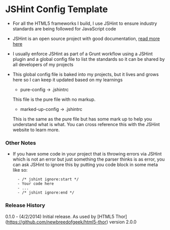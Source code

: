 JSHint Config Template
========================

* For all the HTML5 frameworks I build, I use JSHint to ensure industry standards are being followed for JavaScript code

* JSHint is an open source project with good documentation, [read more here](http://jshint.com/)

* I usually enforce JSHint as part of a Grunt workflow using a JSHint plugin and a global config file to list the standards so it can be shared by all developers of my projects

* This global config file is baked into my projects, but it lives and grows here so I can keep it updated based on my learnings

    * pure-config -> .jshintrc

    This file is the pure file with no markup.

    * marked-up-config -> .jshintrc

    This is the same as the pure file but has some mark up to help you understand what is what. You can cross reference this with the JSHint website to learn more.


### Other Notes

* If you have some code in your project that is throwing errors via JSHint which is not an error but just something the parser thinks is as error, you can ask JSHint to ignore this by putting you code block in some meta like so:

        - /* jshint ignore:start */
        - Your code here
        - ...
        - /* jshint ignore:end */


### Release History
0.1.0 - (4/2/2014) Initial release. As used by [HTML5 Thor] (https://github.com/newbreedofgeek/html5-thor) version 2.0.0